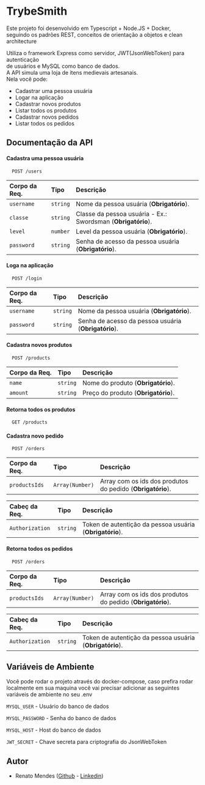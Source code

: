 
# TrybeSmith

Este projeto foi desenvolvido em Typescript + Node.JS + Docker,  
seguindo os padrões REST, conceitos de orientação a objetos e clean architecture  

Utiliza o framework Express como servidor, JWT(JsonWebToken) para autenticação  
de usuários e MySQL como banco de dados.  
A API simula uma loja de itens medievais artesanais.  
Nela você pode:  
- Cadastrar uma pessoa usuária
- Logar na aplicação
- Cadastrar novos produtos
- Listar todos os produtos
- Cadastrar novos pedidos
- Listar todos os pedidos

## Documentação da API

#### Cadastra uma pessoa usuária

```http
  POST /users
```

| Corpo da Req.   | Tipo       | Descrição                           |
| :---------- | :--------- | :---------------------------------- |
| `username` | `string` | Nome da pessoa usuária  (**Obrigatório**). |
| `classe` | `string` | Classe da pessoa usuária - Ex.: Swordsman  (**Obrigatório**). |
| `level` | `number` | Level da pessoa usuária  (**Obrigatório**). |
| `password` | `string` | Senha de acesso da pessoa usuária  (**Obrigatório**). |

#### Loga na aplicação

```http
  POST /login
```

| Corpo da Req.   | Tipo       | Descrição                                   |
| :---------- | :--------- | :------------------------------------------ |
| `username` | `string` | Nome da pessoa usuária  (**Obrigatório**). |
| `password` | `string` | Senha de acesso da pessoa usuária  (**Obrigatório**). |

#### Cadastra novos produtos

```http
  POST /products
```

| Corpo da Req.   | Tipo       | Descrição                                   |
| :---------- | :--------- | :------------------------------------------ |
| `name` | `string` | Nome do produto  (**Obrigatório**). |
| `amount` | `string` | Preço do produto  (**Obrigatório**). |

#### Retorna todos os produtos

```http
  GET /products
```

#### Cadastra novo pedido

```http
  POST /orders
```

| Corpo da Req.   | Tipo       | Descrição                                   |
| :---------- | :--------- | :------------------------------------------ |
| `productsIds` | `Array(Number)` | Array com os ids dos produtos do pedido (**Obrigatório**). |

| Cabeç da Req.   | Tipo       | Descrição                                   |
| :---------- | :--------- | :------------------------------------------ |
| `Authorization` | `string` | Token de autentição da pessoa usuária (**Obrigatório**). |

#### Retorna todos os pedidos

```http
  POST /orders
```

| Corpo da Req.   | Tipo       | Descrição                                   |
| :---------- | :--------- | :------------------------------------------ |
| `productsIds` | `Array(Number)` | Array com os ids dos produtos do pedido (**Obrigatório**). |

| Cabeç da Req.   | Tipo       | Descrição                                   |
| :---------- | :--------- | :------------------------------------------ |
| `Authorization` | `string` | Token de autentição da pessoa usuária (**Obrigatório**). |


## Variáveis de Ambiente

Vocẽ pode rodar o projeto através do docker-compose,
caso prefira rodar localmente em sua maquina você vai precisar adicionar as seguintes variáveis de ambiente no seu .env

`MYSQL_USER` - Usuário do banco de dados

`MYSQL_PASSWORD` - Senha do banco de dados

`MYSQL_HOST` - Host do banco de dados

`JWT_SECRET` - Chave secreta para criptografia do JsonWebToken

## Autor

- Renato Mendes ([Github](https://www.github.com/octokatherine) - [Linkedin](https://www.linkedin.com/in/renatolmendes/))

